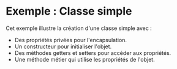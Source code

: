 # Exemple : Classe simple

Cet exemple illustre la création d'une classe simple avec :

- Des propriétés privées pour l'encapsulation.
- Un constructeur pour initialiser l'objet.
- Des méthodes getters et setters pour accéder aux propriétés.
- Une méthode métier qui utilise les propriétés de l'objet.
